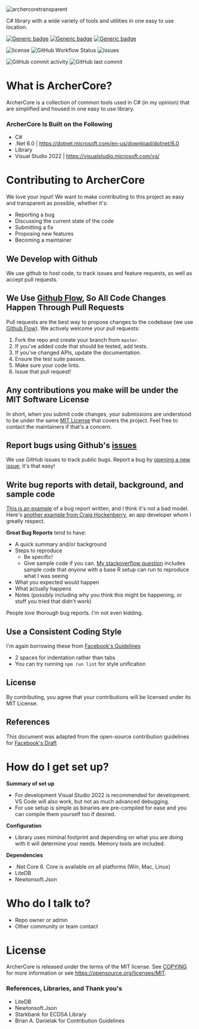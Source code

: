 ![archercoretransparent](https://github.com/mathis1337/ArcherCore/assets/20599614/bd62777b-ea9e-4dee-9978-998a7877a445)

C# library with a wide variety of tools and utilities in one easy to use location.

[![Generic badge](https://img.shields.io/badge/IDE-VS2022-blue.svg)](https://shields.io/)
[![Generic badge](https://img.shields.io/badge/C%23-10%2E0-blue.svg)](https://shields.io/)
[![Generic badge](https://img.shields.io/badge/%2ENet%20Core-6%2E0-blue.svg)](https://shields.io/)

![license](https://img.shields.io/github/license/mathis1337/ArcherCore)
![GitHub Workflow Status](https://img.shields.io/github/actions/workflow/status/mathis1337/ArcherCore/dotnet.yml)
![issues](https://img.shields.io/github/issues/mathis1337/ArcherCore)

![GitHub commit activity](https://img.shields.io/github/commit-activity/m/mathis1337/ArcherCore)
![GitHub last commit](https://img.shields.io/github/last-commit/mathis1337/ArcherCore)

# What is ArcherCore?
ArcherCore is a collection of common tools used in C# (in my opinion) that are simplified and housed in one easy to use library.

### ArcherCore Is Built on the Following ###

* C#
* .Net 6.0 | https://dotnet.microsoft.com/en-us/download/dotnet/6.0
* Library
* Visual Studio 2022 | https://visualstudio.microsoft.com/vs/

# Contributing to ArcherCore
We love your input! We want to make contributing to this project as easy and transparent as possible, whether it's:

- Reporting a bug
- Discussing the current state of the code
- Submitting a fix
- Proposing new features
- Becoming a maintainer

## We Develop with Github
We use github to host code, to track issues and feature requests, as well as accept pull requests.

## We Use [Github Flow](https://guides.github.com/introduction/flow/index.html), So All Code Changes Happen Through Pull Requests
Pull requests are the best way to propose changes to the codebase (we use [Github Flow](https://guides.github.com/introduction/flow/index.html)). We actively welcome your pull requests:

1. Fork the repo and create your branch from `master`.
2. If you've added code that should be tested, add tests.
3. If you've changed APIs, update the documentation.
4. Ensure the test suite passes.
5. Make sure your code lints.
6. Issue that pull request!

## Any contributions you make will be under the MIT Software License
In short, when you submit code changes, your submissions are understood to be under the same [MIT License](http://choosealicense.com/licenses/mit/) that covers the project. Feel free to contact the maintainers if that's a concern.

## Report bugs using Github's [issues](https://github.com/briandk/transcriptase-atom/issues)
We use GitHub issues to track public bugs. Report a bug by [opening a new issue](); it's that easy!

## Write bug reports with detail, background, and sample code
[This is an example](http://stackoverflow.com/q/12488905/180626) of a bug report written, and I think it's not a bad model. Here's [another example from Craig Hockenberry](http://www.openradar.me/11905408), an app developer whom I greatly respect.

**Great Bug Reports** tend to have:

- A quick summary and/or background
- Steps to reproduce
  - Be specific!
  - Give sample code if you can. [My stackoverflow question](http://stackoverflow.com/q/12488905/180626) includes sample code that *anyone* with a base R setup can run to reproduce what I was seeing
- What you expected would happen
- What actually happens
- Notes (possibly including why you think this might be happening, or stuff you tried that didn't work)

People *love* thorough bug reports. I'm not even kidding.

## Use a Consistent Coding Style
I'm again borrowing these from [Facebook's Guidelines](https://github.com/facebook/draft-js/blob/a9316a723f9e918afde44dea68b5f9f39b7d9b00/CONTRIBUTING.md)

* 2 spaces for indentation rather than tabs
* You can try running `npm run lint` for style unification

## License
By contributing, you agree that your contributions will be licensed under its MIT License.

## References
This document was adapted from the open-source contribution guidelines for [Facebook's Draft](https://github.com/facebook/draft-js/blob/a9316a723f9e918afde44dea68b5f9f39b7d9b00/CONTRIBUTING.md)


# How do I get set up?

**Summary of set up**

- For development Visual Studio 2022 is recommended for development. VS Code will also work, but not as much advanced debugging.
- For use setup is simple as binaries are pre-compiled for ease and you can compile them yourself too if desired.

**Configuration**

- Library uses miminal footprint and depending on what you are doing with it will determine your needs. Memory tools are included.

**Dependencies**

- .Net Core 6. Core is available on all platforms (Win, Mac, Linux)
- LiteDB
- Newtonsoft.Json

# Who do I talk to? ###

* Repo owner or admin
* Other community or team contact

# License

ArcherCore is released under the terms of the MIT license. See [COPYING](COPYING) for more
information or see https://opensource.org/licenses/MIT.

### References, Libraries, and Thank you's ###

* LiteDB 
* Newtonsoft.Json 
* Starkbank for ECDSA Library
* Brian A. Danielak for Contribution Guidelines
